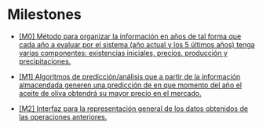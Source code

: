 # Milestones

* [[M0] Método para organizar la información en años de tal forma que cada año a evaluar por el sistema (año actual y los 5 últimos años) tenga varias componentes: existencias iniciales, precios, producción y precipitaciones.](https://github.com/joseantonio2001/OlivApp/milestone/5)

* [[M1] Algoritmos de predicción/análisis que a partir de la información almacendada generen una predicción de en que momento del año el aceite de oliva obtendrá su mayor precio en el mercado.](https://github.com/joseantonio2001/OlivApp/milestone/6)

* [[M2] Interfaz para la representación general de los datos obtenidos de las operaciones anteriores.](https://github.com/joseantonio2001/OlivApp/milestone/7)


